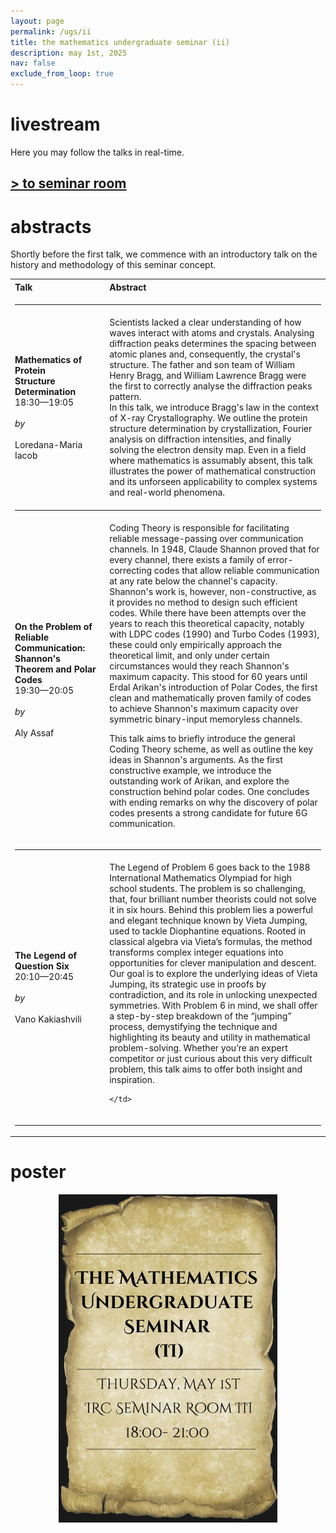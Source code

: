 ```yaml
---
layout: page
permalink: /ugs/ii
title: the mathematics undergraduate seminar (ii)
description: may 1st, 2025
nav: false
exclude_from_loop: true
---
```



# livestream 

Here you may follow the talks in real-time.

## [> to seminar room](https://teams.microsoft.com/l/meetup-join/19%3ameeting_NTliYzAxNDctOGZlZi00MzdkLWJjMTEtOTc2OTZkNmU5OTYw%40thread.v2/0?context=%7b%22Tid%22%3a%22f78e973e-5c0b-4ab8-bbd7-9887c95a8ebd%22%2c%22Oid%22%3a%2264260355-2240-4c5b-aea6-216edbd9b565%22%7d)


# abstracts 

Shortly before the first talk, we commence with an introductory talk on the history and methodology of this seminar concept. 

<div style="margin-top: 10px;"></div>

<div style="margin-top: 10px;"></div>
<table style="margin: auto; text-align: left;">
  <tr>
    <th style="width: 30%;">Talk        </th>
    <th style="width: 100%;">Abstract</th>
  </tr>
      <tr>
      <td colspan="3"><hr></td>  <!-- Horizontal line separating rows -->
    </tr>
  <tr>
    <td><strong>Mathematics of Protein <br> Structure Determination</strong><br> 18:30—19:05<br><br> <em>by</em><br><br> Loredana-Maria Iacob</td>
    <td> 
Scientists lacked a clear understanding of how waves interact with atoms and crystals. Analysing diffraction peaks determines the spacing between atomic planes and, consequently, the crystal's structure. The father and son team of William Henry Bragg, and William Lawrence Bragg were the first to correctly analyse the diffraction peaks pattern. 
<br>In this talk, we introduce Bragg's law in the context of X-ray Crystallography. We outline the protein structure determination by crystallization, Fourier analysis on diffraction intensities, and finally solving the electron density map. Even in a field where mathematics is assumably absent, this talk illustrates the power of mathematical construction and its unforseen applicability to complex systems and real-world phenomena.
</td>
  </tr>
     <tr>
      <td colspan="2"><hr></td>  <!-- Horizontal line separating rows -->
    </tr>
  <tr>
    <td><strong>On the Problem of Reliable <br>Communication: Shannon's Theorem and Polar Codes</strong><br>19:30—20:05<br><br> <em>by</em><br><br> Aly Assaf</td>
    <td> Coding Theory is responsible for facilitating reliable message-passing over communication channels. In 1948, Claude Shannon proved that for every channel, there exists a family of error-correcting codes that allow reliable communication at any rate below the channel's capacity. Shannon's work is, however, non-constructive, as it provides no method to design such efficient codes. While there have been attempts over the years to reach this theoretical capacity, notably with LDPC codes (1990) and Turbo Codes (1993), these could only empirically approach the theoretical limit, and only under certain circumstances would they reach Shannon's maximum capacity. This stood for 60 years until Erdal Arikan's introduction of Polar Codes, the first clean and mathematically proven family of codes to achieve Shannon's maximum capacity over symmetric binary-input memoryless channels.<br> 
    
This talk aims to briefly introduce the general Coding Theory scheme, as well as outline the key ideas in Shannon's arguments. As the first constructive example, we introduce the outstanding work of Arikan, and explore the construction behind polar codes. One concludes with ending remarks on why the discovery of polar codes presents a strong candidate for future 6G communication.
</td>
  </tr>
     <tr>
      <td colspan="2"><hr></td>  <!-- Horizontal line separating rows -->
    </tr>
  <tr>
    <td><strong>The Legend of Question Six</strong><br> 20:10—20:45<br><br> <em>by</em><br><br> Vano Kakiashvili</td>
    <td>
    The Legend of Problem 6 goes back to the 1988 International Mathematics Olympiad for high school students. The problem is so challenging, that, four brilliant number theorists could not solve it in six hours. Behind this problem lies a powerful and elegant technique known by Vieta Jumping, used to tackle Diophantine equations. Rooted in classical algebra via Vieta’s formulas, the method transforms complex integer equations into opportunities for clever manipulation and descent.  
 <br>
Our goal is to explore the underlying ideas of Vieta Jumping, its strategic use in proofs by contradiction, and its role in unlocking unexpected symmetries. With Problem 6 in mind, we shall offer a step-by-step breakdown of the “jumping” process, demystifying the technique and highlighting its beauty and utility in mathematical problem-solving. Whether you’re an expert competitor or just curious about this very difficult problem, this talk aims to offer both insight and inspiration.
    
    </td>
  </tr>
    <tr>
      <td colspan="2"><hr></td>  <!-- Horizontal line separating rows -->
    </tr>
</table>
<div style="margin-top: 15px;"></div>


# poster

<!-- Displaying this nice poster once again :) -->
  
<div style="text-align: center;">
<img src="/static/teaching/ugs/ugs-2-poster.png" alt="UgS Poster" class="img-fluid rounded z-depth-1" width="350" height="auto">
</div>
<br>
  


<div style="margin-top: 50px;"></div>





